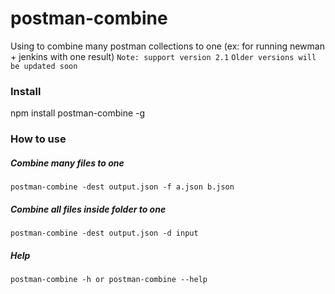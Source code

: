 # postman-combine
Using to combine many postman collections to one (ex: for running newman + jenkins with one result)
```Note: support version 2.1```
```Older versions will be updated soon```

### Install
  npm install postman-combine -g
  
### How to use
  ##### Combine many files to one
    postman-combine -dest output.json -f a.json b.json
  
  ##### Combine all files inside folder to one
    postman-combine -dest output.json -d input
  
  ##### Help
    postman-combine -h or postman-combine --help
